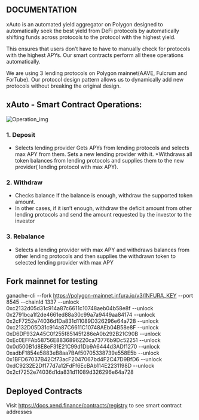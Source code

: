 ## DOCUMENTATION

xAuto is an automated yield aggregator on Polygon designed to automatically seek the best yield from DeFi protocols by automatically shifting funds across  protocols to the protocol with the highest yield. 

This ensures that users don’t have to have to manually check for protocols with the highest APYs. Our smart contracts perform all these operations automatically.

We are using 3 lending protocols on Polygon mainnet(AAVE, Fulcrum and ForTube). Our protocol design pattern allows us to dynamically add new protocols without breaking the original design.

## xAuto - Smart Contract Operations:

![Operation_img](https://github.com/xendfinance/polygon-earn/blob/main/operations.png)

### 1. Deposit
* Selects lending provider
Gets APYs from lending protocols and selects max APY from them.
Sets a new lending provider with it.
*Withdraws all token balances from lending protocols and supplies them to the new provider( lending protocol with max APY).

### 2. Withdraw
* Checks balance
If the balance is enough, withdraw the supported token amount.
* In other cases, if it isn’t enough, withdraw the deficit amount from other lending protocols and send the amount requested by the investor to the investor 

### 3. Rebalance
* Selects a lending provider with max APY and withdraws balances from other lending protocols and then supplies the withdrawn token to selected lending provider with max APY

## Fork mainnet for testing

ganache-cli --fork https://polygon-mainnet.infura.io/v3/INFURA_KEY  --port 8545 --chainId 1337 --unlock 0xc2132d05d31c914a87c6611c10748aeb04b58e8f --unlock 0x2791bca1f2de4661ed88a30c99a7a9449aa84174 --unlock 0x2cF7252e74036d1Da831d11089D326296e64a728 --unlock 0xc2132D05D31c914a87C6611C10748AEb04B58e8F --unlock 0xD6DF932A45C0f255f85145f286eA0b292B21C90B --unlock 0xEc0EFFAb58756E8836896220ca73776b9Dc52251 --unlock 0x0d500B1d8E8eF31E21C99d1Db9A6444d3ADf1270 --unlock 0xadbF1854e5883eB8aa7BAf50705338739e558E5b --unlock 0x1BFD67037B42Cf73acF2047067bd4F2C47D9BfD6 --unlock 0xdC9232E2Df177d7a12FdFf6EcBAb114E2231198D --unlock 0x2cf7252e74036d1da831d11089d326296e64a728

## Deployed Contracts
Visit https://docs.xend.finance/contracts/registry to see smart contract addresses
